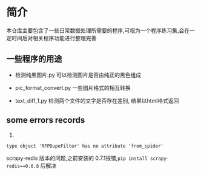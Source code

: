 # 简介

本仓库主要包含了一些日常数据处理所需要的程序,可视为一个程序练习集,会在一定时间后对相关程序功能进行整理完善

## 一些程序的用途
* 检测纯黑图片.py
可以检测图片是否由纯正的黑色组成

* pic_format_convert.py
一些图片格式的相互转换

* text_diff_1.py
检测两个文件的文字是否存在差别, 结果以html格式返回



## some errors records
1. 
```
type object 'RFPDupeFilter' has no attribute 'from_spider'
```

 scrapy-redis 版本的问题,之前安装的 0.7.1报错,`pip install scrapy-redis==0.6.8` 后解决